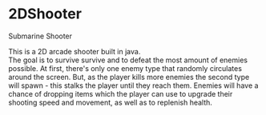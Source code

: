 # 2DShooter

Submarine Shooter

This is a 2D arcade shooter built in java.
<br />
The goal is to survive survive and to defeat the most amount of enemies possible.
At first, there's only one enemy type that randomly circulates around the screen. But, as the player
kills more enemies the second type will spawn - this stalks the player until they reach them. 
Enemies will have a chance of dropping items which the player can use to upgrade their shooting speed 
and movement, as well as to replenish health. 
